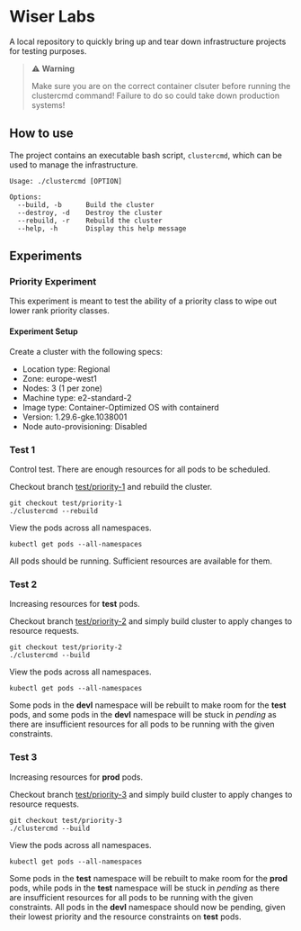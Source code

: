 # Wiser Labs

A local repository to quickly bring up and tear down infrastructure projects for testing purposes.

> ⚠️ **Warning**
>
> Make sure you are on the correct container clsuter before running the clustercmd command! Failure to do so could take down production systems!

## How to use

The project contains an executable bash script, `clustercmd`, which can be used to manage the infrastructure.

```plaintext
Usage: ./clustercmd [OPTION]

Options:
  --build, -b      Build the cluster
  --destroy, -d    Destroy the cluster
  --rebuild, -r    Rebuild the cluster
  --help, -h       Display this help message
```

## Experiments

### Priority Experiment

This experiment is meant to test the ability of a priority class to wipe out lower rank priority classes.

#### Experiment Setup

Create a cluster with the following specs:

- Location type: Regional
- Zone: europe-west1
- Nodes: 3 (1 per zone)
- Machine type: e2-standard-2
- Image type: Container-Optimized OS with containerd
- Version: 1.29.6-gke.1038001
- Node auto-provisioning: Disabled

### Test 1

Control test. There are enough resources for all pods to be scheduled.

Checkout branch [test/priority-1](https://github.com/wearewiser/lab-cluster/tree/test/priority-1) and rebuild the cluster.

```
git checkout test/priority-1
./clustercmd --rebuild
```

View the pods across all namespaces.

```
kubectl get pods --all-namespaces
```

All pods should be running. Sufficient resources are available for them.

### Test 2

Increasing resources for **test** pods.

Checkout branch [test/priority-2](https://github.com/wearewiser/lab-cluster/tree/test/priority-2) and simply build cluster to apply changes to resource requests.

```
git checkout test/priority-2
./clustercmd --build
```

View the pods across all namespaces.

```
kubectl get pods --all-namespaces
```

Some pods in the **devl** namespace will be rebuilt to make room for the **test** pods, and some pods in the **devl** namespace will be stuck in *pending* as there are insufficient resources for all pods to be running with the given constraints.

### Test 3

Increasing resources for **prod** pods.

Checkout branch [test/priority-3](https://github.com/wearewiser/lab-cluster/tree/test/priority-3) and simply build cluster to apply changes to resource requests.

```
git checkout test/priority-3
./clustercmd --build
```

View the pods across all namespaces.

```
kubectl get pods --all-namespaces
```

Some pods in the **test** namespace will be rebuilt to make room for the **prod** pods, while pods in the **test** namespace will be stuck in *pending* as there are insufficient resources for all pods to be running with the given constraints. All pods in the **devl** namespace should now be pending, given their lowest priority and the resource constraints on **test** pods.